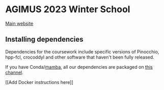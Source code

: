 # AGIMUS 2023 Winter School

[Main website](https://aws.sciencesconf.org/)

## Installing dependencies

Dependencies for the coursework include specific versions of Pinocchio, hpp-fcl, crocoddyl and other software that haven't been fully released.

If you have Conda/[mamba](https://github.com/mamba-org/mamba), all our dependencies are packaged on [this channel](https://anaconda.org/agm-ws-2023/repo).

[[Add Docker instructions here]]
